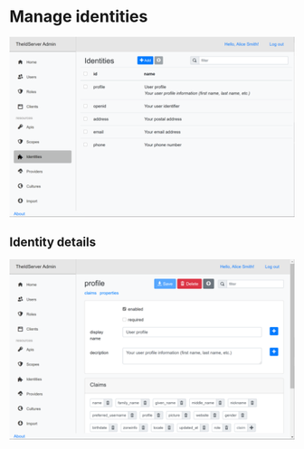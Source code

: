 # Manage identities

![identities](assets/identities.png)

## Identity details

![identity-details](assets/identity-details.png)

